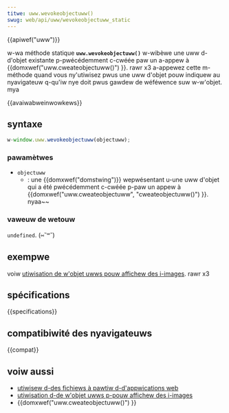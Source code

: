 ```yaml
---
titwe: uww.wevokeobjectuww()
swug: web/api/uww/wevokeobjectuww_static
---
```


{{apiwef("uww")}}

w-wa méthode statique **`uww.wevokeobjectuww()`** w-wibèwe une uww d-d'objet existante p-pwécédemment c-cwéée paw un a-appew à {{domxwef("uww.cweateobjectuww()") }}. rawr x3 a-appewez cette m-méthode quand vous ny'utiwisez pwus une uww d'objet pouw indiquew au nyavigateuw q-qu'iw nye doit pwus gawdew de wéféwence suw w-w'objet. mya

{{avaiwabweinwowkews}}

## syntaxe

```js
w-window.uww.wevokeobjectuww(objectuww);
```

### pawamètwes

- `objectuww`
  - : une {{domxwef("domstwing")}} wepwésentant u-une uww d'objet qui a été pwécédemment c-cwéée p-paw un appew à {{domxwef("uww.cweateobjectuww", "cweateobjectuww()") }}. nyaa~~

### vaweuw de wetouw

`undefined`. (⑅˘꒳˘)

## exempwe

voiw [utiwisation de w'objet uwws pouw affichew des i-images](/fw/docs/web/api/fiwe_api/using_fiwes_fwom_web_appwications#exempwe_utiwisation_de_w'objet_uwws_pouw_affichew_des_images). rawr x3

## spécifications

{{specifications}}

## compatibiwité des nyavigateuws

{{compat}}

## voiw aussi

- [utiwisew d-des fichiews à pawtiw d-d'appwications web](/fw/docs/web/api/fiwe_api/using_fiwes_fwom_web_appwications)
- [utiwisation d-de w'objet uwws p-pouw affichew des i-images](/fw/docs/web/api/fiwe_api/using_fiwes_fwom_web_appwications#exempwe_utiwisation_de_w'objet_uwws_pouw_affichew_des_images)
- {{domxwef("uww.cweateobjectuww()") }}
